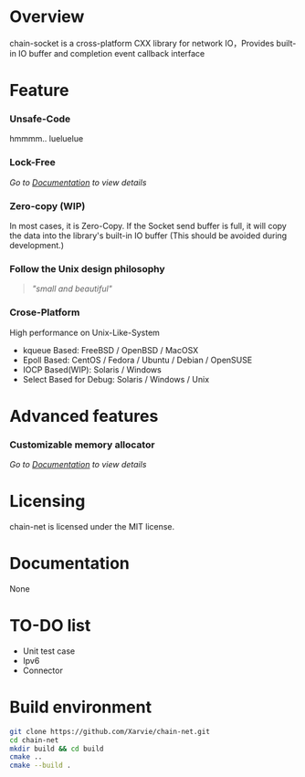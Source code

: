 # Overview
chain-socket is a cross-platform CXX library for network IO，Provides built-in IO buffer and completion event callback interface

# Feature
### Unsafe-Code
hmmmm.. lueluelue

### Lock-Free
*Go to [Documentation](https://github.com/Xarvie/chain-net#documentation) to view details*

### Zero-copy (WIP)
In most cases, it is Zero-Copy. If the Socket send buffer is full, it will copy the data into the library's built-in IO buffer (This should be avoided during development.)

### Follow the Unix design philosophy
>*"small and beautiful"*

### Crose-Platform
High performance on Unix-Like-System
- kqueue Based: FreeBSD / OpenBSD / MacOSX
- Epoll Based: CentOS / Fedora / Ubuntu / Debian / OpenSUSE
- IOCP Based(WIP): Solaris / Windows
- Select Based for Debug: Solaris / Windows / Unix

# Advanced features
### Customizable memory allocator

*Go to [Documentation](https://github.com/Xarvie/chain-net#documentation) to view details*

# Licensing

chain-net is licensed under the MIT license. 

# Documentation

None

# TO-DO list

- Unit test case
- Ipv6
- Connector

# Build environment
``` bash
git clone https://github.com/Xarvie/chain-net.git
cd chain-net
mkdir build && cd build
cmake ..
cmake --build .
```
